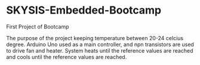 # SKYSIS-Embedded-Bootcamp
First Project of Bootcamp

The purpose of the project keeping temperature between 20-24 celcius degree.
Arduino Uno used as a main controller, and npn transistors are used to drive fan and heater.
System heats until the reference values are reached and cools until the reference values are reached.
